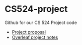 # CS524-project
Github for our CS 524 Project code

- [Project proposal](https://www.overleaf.com/project/668f10d26a7e45ffca7ef942)
- [Overleaf project notes](https://www.overleaf.com/project/669e7eccbb1e44065a578440)
